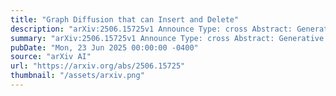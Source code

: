 ```yaml
---
title: "Graph Diffusion that can Insert and Delete"
description: "arXiv:2506.15725v1 Announce Type: cross Abstract: Generative models of graphs based on discrete Denoising Diffusion Probabilistic Models (DDPMs) offer a principled approach to molecular generation by systematically removing structural noise through iterative atom and bond adjustments. However, existing formulations are fundamentally limited by their inability to adapt the graph size (that is, the number of atoms) during the diffusion process, severely restricting their effectiveness in conditional generation scenarios such as property-driven molecular design, where the targeted property often correlates with the molecular size. In this paper, we reformulate the noising and denoising processes to support monotonic insertion and deletion of nodes. The resulting model, which we call GrIDDD, dynamically grows or shrinks the chemical graph during generation. GrIDDD matches or exceeds the performance of existing graph diffusion models on molecular property targeting despite being trained on a more difficult problem. Furthermore, when applied to molecular optimization, GrIDDD exhibits competitive performance compared to specialized optimization models. This work paves the way for size-adaptive molecular generation with graph diffusion."
summary: "arXiv:2506.15725v1 Announce Type: cross Abstract: Generative models of graphs based on discrete Denoising Diffusion Probabilistic Models (DDPMs) offer a principled approach to molecular generation by systematically removing structural noise through iterative atom and bond adjustments. However, existing formulations are fundamentally limited by their inability to adapt the graph size (that is, the number of atoms) during the diffusion process, severely restricting their effectiveness in conditional generation scenarios such as property-driven molecular design, where the targeted property often correlates with the molecular size. In this paper, we reformulate the noising and denoising processes to support monotonic insertion and deletion of nodes. The resulting model, which we call GrIDDD, dynamically grows or shrinks the chemical graph during generation. GrIDDD matches or exceeds the performance of existing graph diffusion models on molecular property targeting despite being trained on a more difficult problem. Furthermore, when applied to molecular optimization, GrIDDD exhibits competitive performance compared to specialized optimization models. This work paves the way for size-adaptive molecular generation with graph diffusion."
pubDate: "Mon, 23 Jun 2025 00:00:00 -0400"
source: "arXiv AI"
url: "https://arxiv.org/abs/2506.15725"
thumbnail: "/assets/arxiv.png"
---
```



